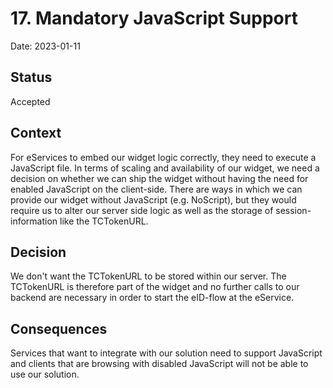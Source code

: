 # 17. Mandatory JavaScript Support

Date: 2023-01-11

## Status

Accepted

## Context

For eServices to embed our widget logic correctly, they need to execute a JavaScript file. In terms of scaling and availability of our widget,
we need a decision on whether we can ship the widget without having the need for enabled JavaScript on the client-side. There are ways in which we
can provide our widget without JavaScript (e.g. NoScript), but they would require us to alter our server side logic as well as the storage of session-information like the TCTokenURL.

## Decision

We don't want the TCTokenURL to be stored within our server. The TCTokenURL is therefore part of the widget and no further calls to our backend are necessary in order to start the eID-flow at the eService.

## Consequences

Services that want to integrate with our solution need to support JavaScript and clients that are browsing with disabled JavaScript will not be able to use our solution.

